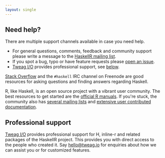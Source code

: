 ```yaml
---
layout: single 
---
```


## Need help?

There are multiple support channels available in case you need help.

* For general questions, comments, feedback and community support
  please write a message to the
  [HaskellR mailing list](https://groups.google.com/group/haskellr).
* If you spot a bug, typo or have feature requests please
  [open an issue](https://github.com/commercialhaskell/stack/issues/new).
* [Tweag I/O](http://tweag.io) provides professional support, see
  [below](#professional-support).

[Stack Overflow](http://stackoverflow.com/questions/tagged/haskell)
and the `#haskell` IRC channel on Freenode are good resources for
asking questions and finding answers regarding Haskell.

R, like Haskell, is an open source project with a vibrant user
community. The best resources to get started are the
[official R manuals](http://cran.r-project.org/manuals.html). If
you're stuck, the community also has
[several mailing lists](http://www.r-project.org/mail.html) and
[extensive user contributed documentation](http://cran.r-project.org/other-docs.html).

## Professional support

[Tweag I/O](https://tweag.io) provides professional support for H,
inline-r and related packages of the HaskellR project. This provides
you with direct access to the people who created it. Say
[hello@tweag.io](mailto:hello@tweag.io) for enquiries about how we can
assist you or for customized features.
